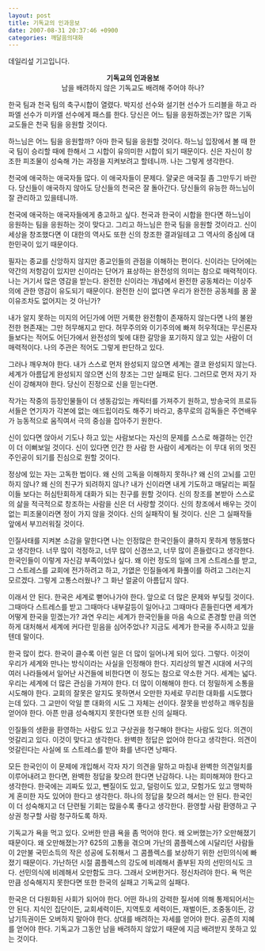 ```yaml
---
layout: post
title: 기독교의 인과응보
date: 2007-08-31 20:37:46 +0900
categories: 깨달음의대화
---
```

데일리섶 기고입니다.  



            
                   
                                    
           
                        
     
            
              


<p align="center">
</p>

<p align="center">
  <b>기독교의 인과응보</b><br />남을 배려하지 않은 기독교도 배려해 주어야 하나?
</p>

한국 팀과 천국 팀의 축구시합이 열렸다. 박지성 선수와 설기현 선수가 드리블을 하고 라파엘 선수가 미카엘 선수에게 패스를 한다. 당신은 어느 팀을 응원하겠는가? 많은 기독교도들은 천국 팀을 응원할 것이다. 

하느님은 어느 팀을 응원할까? 아마 한국 팀을 응원할 것이다. 하느님 입장에서 볼 때 한국 팀이 승리할 때에 한해서 그 시합이 유의미한 시합이 되기 때문이다. 신은 자신이 창조한 피조물이 성숙해 가는 과정을 지켜보려고 할테니까. 나는 그렇게 생각한다.

천국에 애국하는 애국자들 많다. 이 애국자들이 문제다. 얄궂은 애국질 좀 그만두기 바란다. 당신들이 애국하지 않아도 당신들의 천국은 잘 돌아간다. 당신들의 유능한 하느님이 잘 관리하고 있을테니까. 

천국에 애국하는 애국자들에게 충고하고 싶다. 천국과 한국이 시합을 한다면 하느님이 응원하는 팀을 응원하는 것이 맞다고. 그리고 하느님은 한국 팀을 응원할 것이라고. 신이 세상을 창조했다면 이 대한의 역사도 또한 신의 창조한 결과일테고 그 역사의 중심에 대한민국이 있기 때문이다. 

필자는 종교를 신앙하지 않지만 종교인들의 관점을 이해하는 편이다. 신이라는 단어에는 약간의 저항감이 있지만 신이라는 단어가 표상하는 완전성의 의미는 참으로 매력적이다. 나는 거기서 많은 영감을 받는다. 완전한 신이라는 개념에서 완전한 공동체라는 이상주의에 관한 영감이 유도되기 때문이다. 완전한 신이 없다면 우리가 완전한 공동체를 꿈 꿀 이유조차도 없어지는 것 아닌가? 

내가 알지 못하는 미지의 어딘가에 어떤 거룩한 완전함이 존재하지 않는다면 나의 불완전한 현존재는 그만 허무해지고 만다. 허무주의와 이기주의에 빠져 허우적대는 무신론자들보다는 적어도 어딘가에서 완전성의 빛에 대한 갈망을 포기하지 않고 있는 사람이 더 매력적이다. 나의 주관은 적어도 그렇게 판단하고 있다. 

그러나 깨우쳐야 한다. 내가 스스로 먼저 완성되지 않으면 세계는 결코 완성되지 않는다. 세계가 아름답게 완성되지 않으면 신의 창조는 그만 실패로 된다. 그러므로 먼저 자기 자신이 강해져야 한다. 당신이 진정으로 신을 믿는다면.

작가는 작중의 등장인물들이 더 생동감있는 캐릭터를 가져주기 원하고, 방송국의 프로듀서들은 연기자가 각본에 없는 애드립이라도 해주기 바라고, 충무로의 감독들은 주연배우가 능동적으로 움직여서 극의 중심을 잡아주기 원한다. 

신이 있다면 앉아서 기도나 하고 있는 사람보다는 자신의 문제를 스스로 해결하는 인간이 더 이뻐보일 것이다. 신이 있다면 인간 한 사람 한 사람이 세계라는 이 무대 위의 멋진 주인공이 되기를 진심으로 원할 것이다. 

정상에 있는 자는 고독한 법이다. 왜 신의 고독을 이해하지 못하나? 왜 신의 고뇌를 고민하지 않나? 왜 신의 친구가 되려하지 않나? 내가 신이라면 내게 기도하고 매달리는 찌질이들 보다는 허심탄회하게 대화가 되는 친구를 원할 것이다. 신의 창조를 본받아 스스로의 삶을 적극적으로 창조하는 사람을 신은 더 사랑할 것이다. 신의 창조에서 배우는 것이 없는 피조물이라면 정이 가지 않을 것이다. 신의 실패작이 될 것이다. 신은 그 실패작들 앞에서 부끄러워질 것이다. 

인질사태를 지켜본 소감을 말한다면 나는 인정많은 한국인들이 쿨하지 못하게 행동했다고 생각한다. 너무 많이 걱정하고, 너무 많이 신경쓰고, 너무 많이 흔들렸다고 생각한다. 한국인들이 이렇게 자신감 부족이었나 싶다. 왜 이런 정도의 일에 크게 스트레스를 받고, 그 스트레스를 교회에 전가하려고 하고, 가엾은 인질들에게 화풀이를 하려고 그러는지 모르겠다. 그렇게 고통스러웠나? 그 화난 얼굴이 아름답지 않다. 

이래서 안 된다. 한국은 세계로 뻗어나가야 한다. 앞으로 더 많은 문제와 부딪힐 것이다. 그때마다 스트레스를 받고 그때마다 내부갈등이 일어나고 그때마다 흔들린다면 세계가 어떻게 한국을 믿겠는가? 과연 우리는 세계가 한국인들을 마음 속으로 존경할 만큼 의연하게 대처해서 세계에 커다란 믿음을 심어주었나? 지금도 세계가 한국을 주시하고 있을텐데 말이다. 

한국 많이 컸다. 한국이 클수록 이런 일은 더 많이 일어나게 되어 있다. 그렇다. 이것이 우리가 세계와 만나는 방식이라는 사실을 인정해야 한다. 지리상의 발견 시대에 서구의 여러 나라들에서 일어난 사건들에 비한다면 이 정도는 참으로 약소한 거다. 세계는 넓다. 우리는 세계에 더 많은 관심을 가져야 한다. 더 많이 이해해야 한다. 더 정밀하게 소통을 시도해야 한다. 교회의 잘못은 알지도 못하면서 오만한 자세로 무리한 대화를 시도했다는데 있다. 그 교만이 악일 뿐 대화의 시도 그 자체는 선이다. 잘못을 반성하고 깨우침을 얻어야 한다. 아픈 만큼 성숙해지지 못한다면 또한 신의 실패다.

인질들의 생환을 환영하는 사람도 있고 구상권을 청구해야 한다는 사람도 있다. 의견이 엇갈리고 있다. 이것이 맞다고 생각한다. 완벽한 정답은 없어야 한다고 생각한다. 의견이 엇갈린다는 사실에 또 스트레스를 받아 화를 낸다면 낭패다. 

모든 한국인이 이 문제에 개입해서 각자 자기 의견을 말하고 마침내 완벽한 의견일치를 이루어내려고 한다면, 완벽한 정답을 찾으려 한다면 난감하다. 나는 희미해져야 한다고 생각한다. 한국에는 괴짜도 있고, 뺀질이도 있고, 덜렁이도 있고, 모험가도 있고 맹박하게 혼미한 자도 있어야 한다고 생각한다. 하나의 정답을 찾으려 해서는 안 된다. 한국인이 더 성숙해지고 더 단련될 기회는 많을수록 좋다고 생각한다. 환영할 사람 환영하고 구상권 청구할 사람 청구하도록 하자.

기독교가 욕을 먹고 있다. 오버한 만큼 욕을 좀 먹어야 한다. 왜 오버했는가? 오만해졌기 때문이다. 왜 오만해졌는가? 625의 고통을 겪으며 가난의 콤플렉스에 시달리던 사람들이 2만불 국민소득의 작은 성공에 도취해서 그 콤플렉스를 보상하기 위한 선민의식에 빠졌기 때문이다. 가난하던 시절 콤플렉스의 강도에 비례해서 졸부된 자의 선민의식도 크다. 선민의식에 비례해서 오만함도 크다. 그래서 오버한거다. 정신차려야 한다. 욕 먹은 만큼 성숙해지지 못한다면 또한 한국의 실패고 기독교의 실패다. 

한국은 더 다원화된 사회가 되어야 한다. 어떤 하나의 강력한 질서에 의해 통제되어서는 안 된다. 지식인 집단이든, 교회세력이든, 지역토호 세력이든, 재벌이든, 조중동이든, 강남기득권이든 오버하지 말아야 한다. 상대를 배려하는 자세를 얻어야 한다. 공존의 지혜를 얻어야 한다. 기독교가 그동안 남을 배려하지 않았기 때문에 지금 배려받지 못하고 있는 것이다.